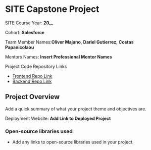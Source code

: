 # SITE Capstone Project

SITE Course Year: **20__**

Cohort: **Salesforce**

Team Member Names:**Oliver Majano**, **Dariel Gutierrez**, **Costas Papanicolaou**

Mentors Names: **Insert Professional Mentor Names**

Project Code Repository Links

* [Frontend Repo Link]()
* [Backend Repo Link]()

## Project Overview

Add a quick summary of what your project theme and objectives are. 

Deployment Website: **Add Link to Deployed Project**

### Open-source libraries used

- Add any links to open-source libraries used in your project.
